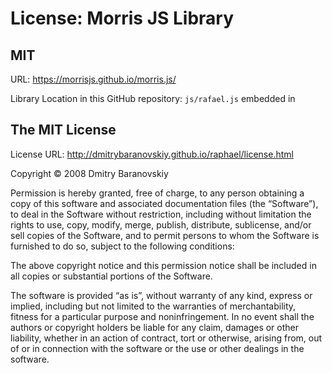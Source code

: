 # License: Morris JS Library
## MIT

URL: https://morrisjs.github.io/morris.js/

Library Location in this GitHub repository:
   `js/rafael.js`
embedded in

## The MIT License

License URL: http://dmitrybaranovskiy.github.io/raphael/license.html

Copyright © 2008 Dmitry Baranovskiy

Permission is hereby granted, free of charge, to any person obtaining a copy of this software and associated documentation files (the “Software”), to deal in the Software without restriction, including without limitation the rights to use, copy, modify, merge, publish, distribute, sublicense, and/or sell copies of the Software, and to permit persons to whom the Software is furnished to do so, subject to the following conditions:

The above copyright notice and this permission notice shall be included in all copies or substantial portions of the Software.

The software is provided “as is”, without warranty of any kind, express or implied, including but not limited to the warranties of merchantability, fitness for a particular purpose and noninfringement. In no event shall the authors or copyright holders be liable for any claim, damages or other liability, whether in an action of contract, tort or otherwise, arising from, out of or in connection with the software or the use or other dealings in the software.
